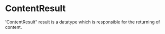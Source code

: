 # ContentResult
'ContentResult" result is a datatype which is responsible for the returning of content. 

